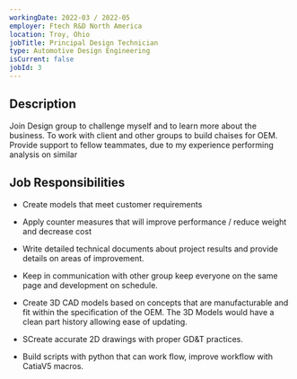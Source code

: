 ```yaml
---
workingDate: 2022-03 / 2022-05
employer: Ftech R&D North America
location: Troy, Ohio
jobTitle: Principal Design Technician
type: Automotive Design Engineering
isCurrent: false
jobId: 3
---
```


## Description

Join Design group to challenge myself and to learn more about the business. To work with client and other groups to build chaises for OEM. Provide support to fellow teammates, due to my experience performing analysis on similar

## Job Responsibilities

- Create models that meet customer requirements

- Apply counter measures that will improve performance / reduce weight and decrease cost

- Write detailed technical documents about project results and provide details on areas of improvement.

- Keep in communication with other group keep everyone on the same page and development on schedule.

- Create 3D CAD models based on concepts that are manufacturable and fit within the specification of the OEM. The 3D Models would have a clean part history allowing ease of updating.
- SCreate accurate 2D drawings with proper GD&T practices.
- Build scripts with python that can work flow, improve workflow with CatiaV5 macros.
